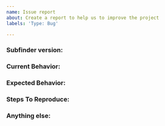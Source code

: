 ```yaml
---
name: Issue report
about: Create a report to help us to improve the project
labels: 'Type: Bug'

---
```


<!-- 
1. Please search to see if an issue already exists for the bug you encountered.
2. For support requests, FAQs or "How to" questions, please use the GitHub Discussions section instead - https://github.com/sirakav/subfinder/discussions or
3. Join our discord server at https://discord.gg/projectdiscovery and post the question on the #subfinder channel.
-->

<!-- ISSUES MISSING IMPORTANT INFORMATION MAY BE CLOSED WITHOUT INVESTIGATION. -->

### Subfinder version:
<!-- You can find current version of subfinder with "subfinder -version" -->
<!-- We only accept issues that are reproducible on the latest version of subfinder. -->
<!-- You can find the latest version of project at https://github.com/sirakav/subfinder/releases/ -->

### Current Behavior:
<!-- A concise description of what you're experiencing. -->

### Expected Behavior:
<!-- A concise description of what you expected to happen. -->

### Steps To Reproduce:
<!--
Example: steps to reproduce the behavior:
1. Run 'subfinder ..'
2. See error...
-->


### Anything else:
<!-- Links? References? Screnshots? Anything that will give us more context about the issue that you are encountering! -->